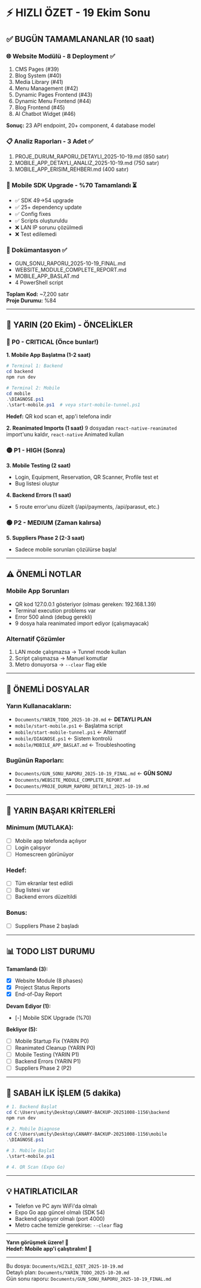 # ⚡ HIZLI ÖZET - 19 Ekim Sonu

## ✅ BUGÜN TAMAMLANANLAR (10 saat)

### 🌐 Website Modülü - 8 Deployment ✅
1. CMS Pages (#39)
2. Blog System (#40)
3. Media Library (#41)
4. Menu Management (#42)
5. Dynamic Pages Frontend (#43)
6. Dynamic Menu Frontend (#44)
7. Blog Frontend (#45)
8. AI Chatbot Widget (#46)

**Sonuç:** 23 API endpoint, 20+ component, 4 database model

### 📋 Analiz Raporları - 3 Adet ✅
1. PROJE_DURUM_RAPORU_DETAYLI_2025-10-19.md (850 satır)
2. MOBILE_APP_DETAYLI_ANALIZ_2025-10-19.md (750 satır)
3. MOBILE_APP_ERISIM_REHBERI.md (400 satır)

### 📱 Mobile SDK Upgrade - %70 Tamamlandı ⏳
- ✅ SDK 49→54 upgrade
- ✅ 25+ dependency update
- ✅ Config fixes
- ✅ Scripts oluşturuldu
- ❌ LAN IP sorunu çözülmedi
- ❌ Test edilemedi

### 📝 Dokümantasyon ✅
- GUN_SONU_RAPORU_2025-10-19_FINAL.md
- WEBSITE_MODULE_COMPLETE_REPORT.md
- MOBILE_APP_BASLAT.md
- 4 PowerShell script

**Toplam Kod:** ~7,200 satır  
**Proje Durumu:** %84

---

## 🎯 YARIN (20 Ekim) - ÖNCELİKLER

### 🔴 P0 - CRITICAL (Önce bunlar!)

**1. Mobile App Başlatma (1-2 saat)**
```powershell
# Terminal 1: Backend
cd backend
npm run dev

# Terminal 2: Mobile
cd mobile
.\DIAGNOSE.ps1
.\start-mobile.ps1  # veya start-mobile-tunnel.ps1
```
**Hedef:** QR kod scan et, app'i telefona indir

**2. Reanimated Imports (1 saat)**
9 dosyadan `react-native-reanimated` import'unu kaldır, `react-native` Animated kullan

### 🟡 P1 - HIGH (Sonra)

**3. Mobile Testing (2 saat)**
- Login, Equipment, Reservation, QR Scanner, Profile test et
- Bug listesi oluştur

**4. Backend Errors (1 saat)**
- 5 route error'unu düzelt (/api/payments, /api/parasut, etc.)

### 🟢 P2 - MEDIUM (Zaman kalırsa)

**5. Suppliers Phase 2 (2-3 saat)**
- Sadece mobile sorunları çözülürse başla!

---

## ⚠️ ÖNEMLİ NOTLAR

### Mobile App Sorunları
- QR kod 127.0.0.1 gösteriyor (olması gereken: 192.168.1.39)
- Terminal execution problems var
- Error 500 alındı (debug gerekli)
- 9 dosya hala reanimated import ediyor (çalışmayacak)

### Alternatif Çözümler
1. LAN mode çalışmazsa → Tunnel mode kullan
2. Script çalışmazsa → Manuel komutlar
3. Metro donuyorsa → `--clear` flag ekle

---

## 📂 ÖNEMLİ DOSYALAR

### Yarın Kullanacakların:
- `Documents/YARIN_TODO_2025-10-20.md` ← **DETAYLI PLAN**
- `mobile/start-mobile.ps1` ← Başlatma script
- `mobile/start-mobile-tunnel.ps1` ← Alternatif
- `mobile/DIAGNOSE.ps1` ← Sistem kontrolü
- `mobile/MOBILE_APP_BASLAT.md` ← Troubleshooting

### Bugünün Raporları:
- `Documents/GUN_SONU_RAPORU_2025-10-19_FINAL.md` ← **GÜN SONU**
- `Documents/WEBSITE_MODULE_COMPLETE_REPORT.md`
- `Documents/PROJE_DURUM_RAPORU_DETAYLI_2025-10-19.md`

---

## 🎯 YARIN BAŞARI KRİTERLERİ

### Minimum (MUTLAKA):
- [ ] Mobile app telefonda açılıyor
- [ ] Login çalışıyor
- [ ] Homescreen görünüyor

### Hedef:
- [ ] Tüm ekranlar test edildi
- [ ] Bug listesi var
- [ ] Backend errors düzeltildi

### Bonus:
- [ ] Suppliers Phase 2 başladı

---

## 📊 TODO LIST DURUMU

**Tamamlandı (3):**
- [x] Website Module (8 phases)
- [x] Project Status Reports
- [x] End-of-Day Report

**Devam Ediyor (1):**
- [-] Mobile SDK Upgrade (%70)

**Bekliyor (5):**
- [ ] Mobile Startup Fix (YARIN P0)
- [ ] Reanimated Cleanup (YARIN P0)
- [ ] Mobile Testing (YARIN P1)
- [ ] Backend Errors (YARIN P1)
- [ ] Suppliers Phase 2 (P2)

---

## 🚀 SABAH İLK İŞLEM (5 dakika)

```powershell
# 1. Backend Başlat
cd C:\Users\umity\Desktop\CANARY-BACKUP-20251008-1156\backend
npm run dev

# 2. Mobile Diagnose
cd C:\Users\umity\Desktop\CANARY-BACKUP-20251008-1156\mobile
.\DIAGNOSE.ps1

# 3. Mobile Başlat
.\start-mobile.ps1

# 4. QR Scan (Expo Go)
```

---

## 💡 HATIRLATICILAR

- Telefon ve PC aynı WiFi'da olmalı
- Expo Go app güncel olmalı (SDK 54)
- Backend çalışıyor olmalı (port 4000)
- Metro cache temizle gerekirse: `--clear` flag

---

**Yarın görüşmek üzere! 👋**  
**Hedef: Mobile app'i çalıştıralım! 📱**

---

Bu dosya: `Documents/HIZLI_OZET_2025-10-19.md`  
Detaylı plan: `Documents/YARIN_TODO_2025-10-20.md`  
Gün sonu raporu: `Documents/GUN_SONU_RAPORU_2025-10-19_FINAL.md`
